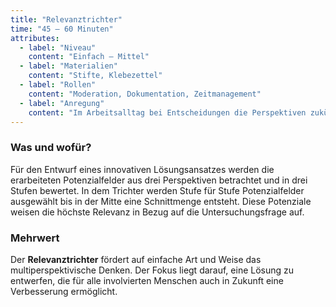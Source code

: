 ```yaml
---
title: "Relevanztrichter"
time: "45 – 60 Minuten"
attributes:
  - label: "Niveau"
    content: "Einfach – Mittel"
  - label: "Materialien"
    content: "Stifte, Klebezettel"
  - label: "Rollen"
    content: "Moderation, Dokumentation, Zeitmanagement"
  - label: "Anregung"
    content: "Im Arbeitsalltag bei Entscheidungen die Perspektiven zukünftiger Generationen stellvertretend einnehmen."
---
```


### Was und wofür?

Für den Entwurf eines innovativen Lösungsansatzes werden die erarbeiteten Potenzialfelder aus drei Perspektiven betrachtet und in drei Stufen bewertet. In dem Trichter werden Stufe für Stufe Potenzialfelder ausgewählt bis in der Mitte eine Schnittmenge entsteht. Diese Potenziale weisen die höchste Relevanz in Bezug auf die Untersuchungsfrage auf.

### Mehrwert

Der **Relevanztrichter** fördert auf einfache Art und Weise das multiperspektivische Denken. Der Fokus liegt darauf, eine Lösung zu entwerfen, die für alle involvierten Menschen auch in Zukunft eine Verbesserung ermöglicht.

